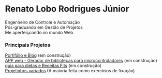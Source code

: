 # Renato Lobo Rodrigues Júnior  
Engenheiro de Controle e Automação  
Pós-graduando em Gestão de Projetos  
Me aperfeiçoando no mundo Web

### Principais Projetos

[Portifólio e Blog](www.google.com) (em construção)  
[APP web - Gerador de bibliotecas para microcontroladores](www.google.com) (em construção)  
[guia para dietas e Receitas Fits](www.google.com) (em construção)  
[Projetinhos variados](www.google.com) (A maioria feita como exercícios de fixação)
